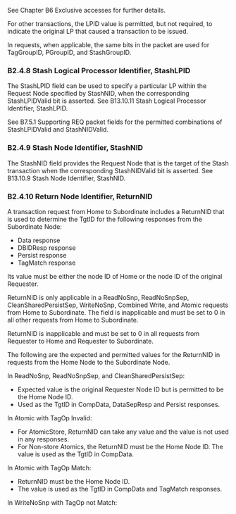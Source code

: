 See Chapter B6 Exclusive accesses for further details.

For other transactions, the LPID value is permitted, but not required, to indicate the original LP that caused a transaction to be issued.

In requests, when applicable, the same bits in the packet are used for TagGroupID, PGroupID, and StashGroupID.

### B2.4.8 Stash Logical Processor Identifier, StashLPID

The StashLPID field can be used to specify a particular LP within the Request Node specified by StashNID, when the corresponding StashLPIDValid bit is asserted. See B13.10.11 Stash Logical Processor Identifier, StashLPID.

See B7.5.1 Supporting REQ packet fields for the permitted combinations of StashLPIDValid and StashNIDValid.

### B2.4.9 Stash Node Identifier, StashNID

The StashNID field provides the Request Node that is the target of the Stash transaction when the corresponding StashNIDValid bit is asserted. See B13.10.9 Stash Node Identifier, StashNID.

### B2.4.10 Return Node Identifier, ReturnNID

A transaction request from Home to Subordinate includes a ReturnNID that is used to determine the TgtID for the following responses from the Subordinate Node:

- Data response
- DBIDResp response
- Persist response
- TagMatch response

Its value must be either the node ID of Home or the node ID of the original Requester.

ReturnNID is only applicable in a ReadNoSnp, ReadNoSnpSep, CleanSharedPersistSep, WriteNoSnp, Combined Write, and Atomic requests from Home to Subordinate. The field is inapplicable and must be set to 0 in all other requests from Home to Subordinate.

ReturnNID is inapplicable and must be set to 0 in all requests from Requester to Home and Requester to Subordinate.

The following are the expected and permitted values for the ReturnNID in requests from the Home Node to the Subordinate Node.

In ReadNoSnp, ReadNoSnpSep, and CleanSharedPersistSep:

- Expected value is the original Requester Node ID but is permitted to be the Home Node ID.
- Used as the TgtID in CompData, DataSepResp and Persist responses.

In Atomic with TagOp Invalid:

- For AtomicStore, ReturnNID can take any value and the value is not used in any responses.
- For Non-store Atomics, the ReturnNID must be the Home Node ID. The value is used as the TgtID in CompData.

In Atomic with TagOp Match:

- ReturnNID must be the Home Node ID.
- The value is used as the TgtID in CompData and TagMatch responses.

In WriteNoSnp with TagOp not Match: